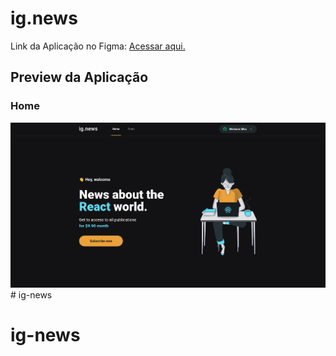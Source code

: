 # ig.news

Link da Aplicação no Figma: [Acessar aqui.](https://www.figma.com/file/YM4JFm0d4b4TovqmCNrgRW/ig.news?node-id=1%3A2)

## Preview da Aplicação

### Home

![Pewview da Homepage da Aplicação](public/preview-homepage.png)# ig-news
# ig-news
